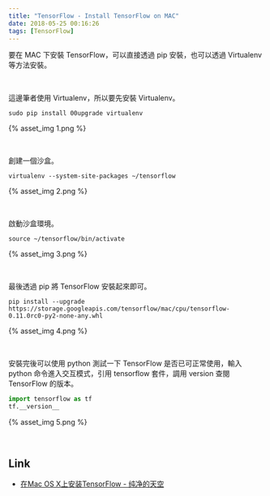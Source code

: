 ```yaml
---
title: "TensorFlow - Install TensorFlow on MAC"
date: 2018-05-25 00:16:26
tags: [TensorFlow]
---
```


要在 MAC 下安裝 TensorFlow，可以直接透過 pip 安裝，也可以透過 Virtualenv 等方法安裝。  

<!-- More -->

<br/>


這邊筆者使用 Virtualenv，所以要先安裝 Virtualenv。  

    sudo pip install 00upgrade virtualenv

{% asset_img 1.png %}
 
<br/>


創建一個沙盒。  

    virtualenv --system-site-packages ~/tensorflow

{% asset_img 2.png %}
 
<br/>


啟動沙盒環境。  

    source ~/tensorflow/bin/activate

{% asset_img 3.png %}
 
<br/>


最後透過 pip 將 TensorFlow 安裝起來即可。

    pip install --upgrade https://storage.googleapis.com/tensorflow/mac/cpu/tensorflow-0.11.0rc0-py2-none-any.whl

{% asset_img 4.png %}
 
<br/>


安裝完後可以使用 python 測試一下 TensorFlow 是否已可正常使用，輸入 python 命令進入交互模式，引用 tensorflow 套件，調用 version 查閱 TensorFlow 的版本。

```python
import tensorflow as tf  
tf.__version__
```

{% asset_img 5.png %}
 
<br/>


Link
----
* [在Mac OS X上安装TensorFlow - 纯净的天空](https://vimsky.com/article/3619.html)
